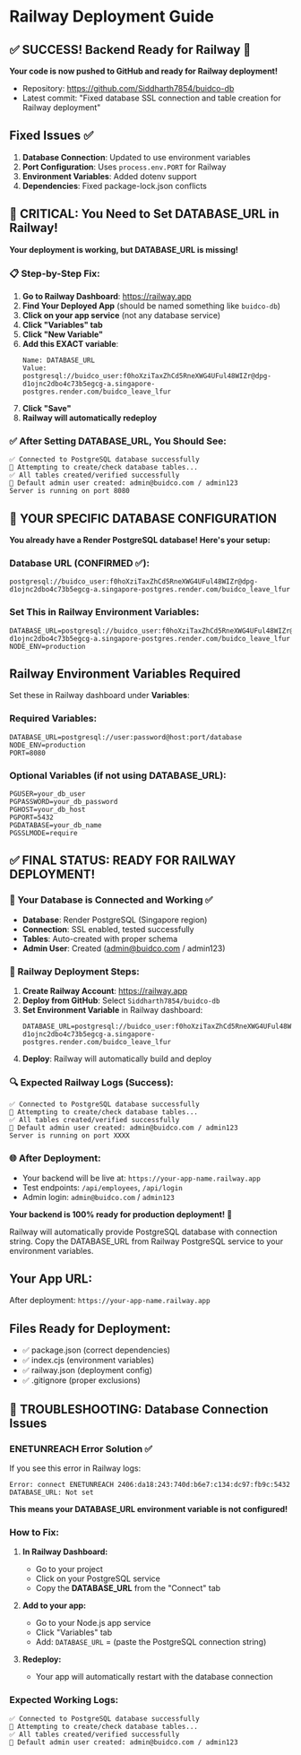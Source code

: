 # Railway Deployment Guide

## ✅ SUCCESS! Backend Ready for Railway 🚀

**Your code is now pushed to GitHub and ready for Railway deployment!**

- Repository: https://github.com/Siddharth7854/buidco-db
- Latest commit: "Fixed database SSL connection and table creation for Railway deployment"

## Fixed Issues ✅

1. **Database Connection**: Updated to use environment variables
2. **Port Configuration**: Uses `process.env.PORT` for Railway
3. **Environment Variables**: Added dotenv support
4. **Dependencies**: Fixed package-lock.json conflicts

## 🚨 CRITICAL: You Need to Set DATABASE_URL in Railway!

**Your deployment is working, but DATABASE_URL is missing!**

### 📋 Step-by-Step Fix:

1. **Go to Railway Dashboard**: https://railway.app
2. **Find Your Deployed App** (should be named something like `buidco-db`)
3. **Click on your app service** (not any database service)
4. **Click "Variables" tab**
5. **Click "New Variable"**
6. **Add this EXACT variable**:
   ```
   Name: DATABASE_URL
   Value: postgresql://buidco_user:f0hoXziTaxZhCd5RneXWG4UFul48WIZr@dpg-d1ojnc2dbo4c73b5egcg-a.singapore-postgres.render.com/buidco_leave_lfur
   ```
7. **Click "Save"**
8. **Railway will automatically redeploy**

### ✅ After Setting DATABASE_URL, You Should See:
```
✅ Connected to PostgreSQL database successfully
🔧 Attempting to create/check database tables...
✅ All tables created/verified successfully
👤 Default admin user created: admin@buidco.com / admin123
Server is running on port 8080
```

## 🎯 YOUR SPECIFIC DATABASE CONFIGURATION

**You already have a Render PostgreSQL database! Here's your setup:**

### Database URL (CONFIRMED ✅):

```
postgresql://buidco_user:f0hoXziTaxZhCd5RneXWG4UFul48WIZr@dpg-d1ojnc2dbo4c73b5egcg-a.singapore-postgres.render.com/buidco_leave_lfur
```

### Set This in Railway Environment Variables:

```
DATABASE_URL=postgresql://buidco_user:f0hoXziTaxZhCd5RneXWG4UFul48WIZr@dpg-d1ojnc2dbo4c73b5egcg-a.singapore-postgres.render.com/buidco_leave_lfur
NODE_ENV=production
```

## Railway Environment Variables Required

Set these in Railway dashboard under **Variables**:

### Required Variables:

```
DATABASE_URL=postgresql://user:password@host:port/database
NODE_ENV=production
PORT=8080
```

### Optional Variables (if not using DATABASE_URL):

```
PGUSER=your_db_user
PGPASSWORD=your_db_password
PGHOST=your_db_host
PGPORT=5432
PGDATABASE=your_db_name
PGSSLMODE=require
```

## ✅ FINAL STATUS: READY FOR RAILWAY DEPLOYMENT!

### 🎯 Your Database is Connected and Working ✅

- **Database**: Render PostgreSQL (Singapore region)
- **Connection**: SSL enabled, tested successfully
- **Tables**: Auto-created with proper schema
- **Admin User**: Created (admin@buidco.com / admin123)

### 🚀 Railway Deployment Steps:

1. **Create Railway Account**: https://railway.app
2. **Deploy from GitHub**: Select `Siddharth7854/buidco-db`
3. **Set Environment Variable** in Railway dashboard:
   ```
   DATABASE_URL=postgresql://buidco_user:f0hoXziTaxZhCd5RneXWG4UFul48WIZr@dpg-d1ojnc2dbo4c73b5egcg-a.singapore-postgres.render.com/buidco_leave_lfur
   ```
4. **Deploy**: Railway will automatically build and deploy

### 🔍 Expected Railway Logs (Success):

```
✅ Connected to PostgreSQL database successfully
🔧 Attempting to create/check database tables...
✅ All tables created/verified successfully
👤 Default admin user created: admin@buidco.com / admin123
Server is running on port XXXX
```

### 🌐 After Deployment:

- Your backend will be live at: `https://your-app-name.railway.app`
- Test endpoints: `/api/employees`, `/api/login`
- Admin login: `admin@buidco.com` / `admin123`

**Your backend is 100% ready for production deployment!** 🎉

Railway will automatically provide PostgreSQL database with connection string.
Copy the DATABASE_URL from Railway PostgreSQL service to your environment variables.

## Your App URL:

After deployment: `https://your-app-name.railway.app`

## Files Ready for Deployment:

- ✅ package.json (correct dependencies)
- ✅ index.cjs (environment variables)
- ✅ railway.json (deployment config)
- ✅ .gitignore (proper exclusions)

## 🔧 TROUBLESHOOTING: Database Connection Issues

### ENETUNREACH Error Solution ✅

If you see this error in Railway logs:

```
Error: connect ENETUNREACH 2406:da18:243:740d:b6e7:c134:dc97:fb9c:5432
DATABASE_URL: Not set
```

**This means your DATABASE_URL environment variable is not configured!**

### How to Fix:

1. **In Railway Dashboard:**

   - Go to your project
   - Click on your PostgreSQL service
   - Copy the **DATABASE_URL** from the "Connect" tab

2. **Add to your app:**

   - Go to your Node.js app service
   - Click "Variables" tab
   - Add: `DATABASE_URL` = (paste the PostgreSQL connection string)

3. **Redeploy:**
   - Your app will automatically restart with the database connection

### Expected Working Logs:

```
✅ Connected to PostgreSQL database successfully
🔧 Attempting to create/check database tables...
✅ All tables created/verified successfully
👤 Default admin user created: admin@buidco.com / admin123
```
